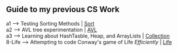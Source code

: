 ## Guide to my previous CS Work  
a1 --> Testing Sorting Methods | [Sort](https://github.com/joshuaLCary/joshuaLCary/tree/main/a1)  
a2 --> AVL tree experimentation | [AVL](https://github.com/joshuaLCary/joshuaLCary/tree/main/a2)  
a3 --> Learning about HashTasble, Heap, and ArrayLists | [Collection](https://github.com/joshuaLCary/joshuaLCary/tree/main/a3)  
8-Life --> Attempting to code Conway's game of Life *Efficiently* | [Life](https://github.com/joshuaLCary/joshuaLCary/tree/main/8-life)  
